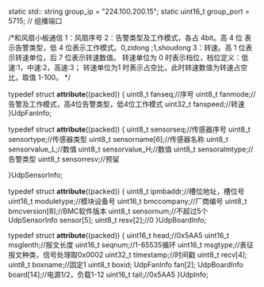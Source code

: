 static std:: string group_ip = "224.100.200.15";
static uint16_t group_port = 5715; // 组播端口

/*和风扇小板通信
1：风扇序号
2：告警类型及工作模式，各占 4bit。高 4 位
表示告警类型，低 4 位表示工作模式。0,zidong ;1,shoudong
3：转速。高 1 位表示转速单位，后 7 位表示转速数值。
转速单位为 0 时表示档位，档位定义：低速:1，中速:2，高速:3；
转速单位为1  时表示占空比，此时转速数值为转速占空比，取值 1-100。
*/

typedef struct __attribute__((packed))
{
  uint8_t fanseq;//序号
  uint8_t fanmode;//告警及工作模式，高4位告警类型，低4位工作模式
  uint32_t fanspeed;//转速
}UdpFanInfo;

typedef struct __attribute__((packed))
{
  uint8_t sensorseq;//传感器序号
  uint8_t sensortype;//传感器类型
  uint8_t sensorname[6];//传感器名称
  uint8_t sensorvalue_L;//数值
  uint8_t sensorvalue_H;//数值
  uint8_t sensoralmtype;//告警类型
  uint8_t sensorresv;//预留

}UdpSensorInfo;


typedef struct __attribute__((packed))
{
uint8_t ipmbaddr;//槽位地址，槽位号
uint16_t moduletype;//模块设备号
uint16_t bmccompany;//厂商编号
uint8_t bmcversion[8];//BMC软件版本
uint8_t sensornum;//不超过5个
UdpSensorInfo sensor[5];
uint8_t resv[2];//0
}UdpBoardInfo;


typedef struct __attribute__((packed))
{
uint16_t head;//0x5AA5
uint16_t msglenth;//报文长度
uint16_t seqnum;//1-65535循环
uint16_t msgtype;//表征报文种类，信号处理取0x0002
uint32_t timestamp;//时间戳
uint8_t recv[4];
uint8_t boxname;//固定1
uint8_t boxid;
UdpFanInfo fan[2];
UdpBoardInfo board[14];//电源1/2，负载1-12
uint16_t tail;//0x5AA5
}UdpInfo;